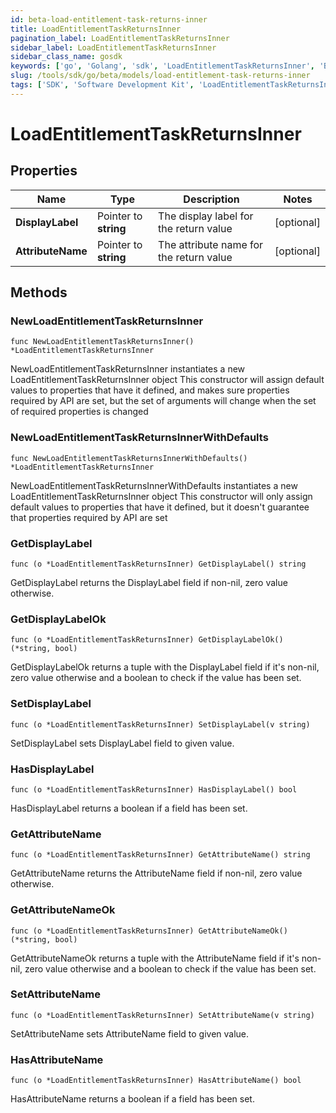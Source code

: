 ```yaml
---
id: beta-load-entitlement-task-returns-inner
title: LoadEntitlementTaskReturnsInner
pagination_label: LoadEntitlementTaskReturnsInner
sidebar_label: LoadEntitlementTaskReturnsInner
sidebar_class_name: gosdk
keywords: ['go', 'Golang', 'sdk', 'LoadEntitlementTaskReturnsInner', 'BetaLoadEntitlementTaskReturnsInner'] 
slug: /tools/sdk/go/beta/models/load-entitlement-task-returns-inner
tags: ['SDK', 'Software Development Kit', 'LoadEntitlementTaskReturnsInner', 'BetaLoadEntitlementTaskReturnsInner']
---
```


# LoadEntitlementTaskReturnsInner

## Properties

Name | Type | Description | Notes
------------ | ------------- | ------------- | -------------
**DisplayLabel** | Pointer to **string** | The display label for the return value | [optional] 
**AttributeName** | Pointer to **string** | The attribute name for the return value | [optional] 

## Methods

### NewLoadEntitlementTaskReturnsInner

`func NewLoadEntitlementTaskReturnsInner() *LoadEntitlementTaskReturnsInner`

NewLoadEntitlementTaskReturnsInner instantiates a new LoadEntitlementTaskReturnsInner object
This constructor will assign default values to properties that have it defined,
and makes sure properties required by API are set, but the set of arguments
will change when the set of required properties is changed

### NewLoadEntitlementTaskReturnsInnerWithDefaults

`func NewLoadEntitlementTaskReturnsInnerWithDefaults() *LoadEntitlementTaskReturnsInner`

NewLoadEntitlementTaskReturnsInnerWithDefaults instantiates a new LoadEntitlementTaskReturnsInner object
This constructor will only assign default values to properties that have it defined,
but it doesn't guarantee that properties required by API are set

### GetDisplayLabel

`func (o *LoadEntitlementTaskReturnsInner) GetDisplayLabel() string`

GetDisplayLabel returns the DisplayLabel field if non-nil, zero value otherwise.

### GetDisplayLabelOk

`func (o *LoadEntitlementTaskReturnsInner) GetDisplayLabelOk() (*string, bool)`

GetDisplayLabelOk returns a tuple with the DisplayLabel field if it's non-nil, zero value otherwise
and a boolean to check if the value has been set.

### SetDisplayLabel

`func (o *LoadEntitlementTaskReturnsInner) SetDisplayLabel(v string)`

SetDisplayLabel sets DisplayLabel field to given value.

### HasDisplayLabel

`func (o *LoadEntitlementTaskReturnsInner) HasDisplayLabel() bool`

HasDisplayLabel returns a boolean if a field has been set.

### GetAttributeName

`func (o *LoadEntitlementTaskReturnsInner) GetAttributeName() string`

GetAttributeName returns the AttributeName field if non-nil, zero value otherwise.

### GetAttributeNameOk

`func (o *LoadEntitlementTaskReturnsInner) GetAttributeNameOk() (*string, bool)`

GetAttributeNameOk returns a tuple with the AttributeName field if it's non-nil, zero value otherwise
and a boolean to check if the value has been set.

### SetAttributeName

`func (o *LoadEntitlementTaskReturnsInner) SetAttributeName(v string)`

SetAttributeName sets AttributeName field to given value.

### HasAttributeName

`func (o *LoadEntitlementTaskReturnsInner) HasAttributeName() bool`

HasAttributeName returns a boolean if a field has been set.


